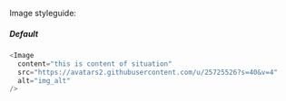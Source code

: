 Image styleguide:

##### Default

```js
<Image
  content="this is content of situation"
  src="https://avatars2.githubusercontent.com/u/25725526?s=40&v=4"
  alt="img_alt"
/>
```
